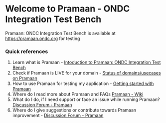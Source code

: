 # Welcome to Pramaan - ONDC Integration Test Bench
Pramaan: ONDC Integration Test Bench is available at https://pramaan.ondc.org for testing

### Quick references 
01. Learn what is Pramaan - [Intoduction to Pramaan: ONDC Integration Test Bench](https://github.com/ONDC-Official/pramaan/blob/master/introduction.md)
02. Check if Pramaan is LIVE for your domain - [Status of domains/usecases on Pramaan](https://github.com/ONDC-Official/pramaan/wiki/Domain-Status-on-Pramaan)
03. How to use Pramaan for testing my application - [Getting started with Pramaan]()
04. Where do I read more about Pramaan and FAQs [Pramaan - Wiki]()
05. What do I do, if I need support or face an issue while running Pramaan? [Discussion Forum - Pramaan]()
06. Where do I give suggestions or contribute towards Pramaan improvement - [Discussion Forum - Pramaan]() 
